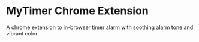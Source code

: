 # MyTimer Chrome Extension
 A chrome extension to in-browser timer alarm with soothing alarm tone and vibrant color.
